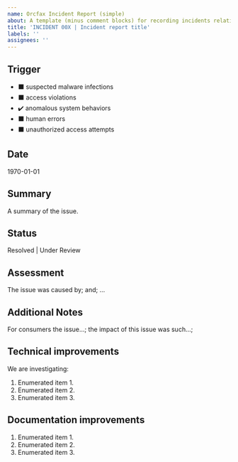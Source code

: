 ```yaml
---
name: Orcfax Incident Report (simple)
about: A template (minus comment blocks) for recording incidents relating to Orcfax and their resulting assessment, impact, and resolution
title: 'INCIDENT 00X | Incident report title'
labels: ''
assignees: ''
---
```


## Trigger

* ⬛ suspected malware infections
* ⬛ access violations
* ✔️ anomalous system behaviors
* ⬛ human errors
* ⬛ unauthorized access attempts

## Date

1970-01-01

## Summary

A summary of the issue.

## Status

Resolved | Under Review

## Assessment

The issue was caused by; and; ...

## Additional Notes

For consumers the issue...; the impact of this issue was such...;

## Technical improvements

We are investigating:

1. Enumerated item 1.
1. Enumerated item 2.
1. Enumerated item 3.

## Documentation improvements

1. Enumerated item 1.
1. Enumerated item 2.
1. Enumerated item 3.
